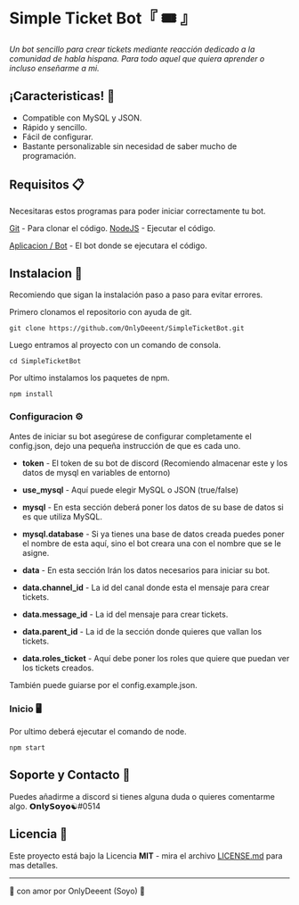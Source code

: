 # Simple Ticket Bot『 🎟️ 』

_Un bot sencillo para crear tickets mediante reacción dedicado a la comunidad de habla hispana. Para todo aquel que quiera aprender o incluso enseñarme a mi._

## ¡Caracteristicas! 🚀
* Compatible con MySQL y JSON.
* Rápido y sencillo.
* Fácil de configurar.
* Bastante personalizable sin necesidad de saber mucho de programación.

## Requisitos 📋
Necesitaras estos programas para poder iniciar correctamente tu bot.

[Git](https://git-scm.com/) - Para clonar el código.
[NodeJS](https://nodejs.org/es/) - Ejecutar el código.

[Aplicacion / Bot](https://www.portalmybot.com/guia/mybot/cuenta-discord) - El bot donde se ejecutara el código.

## Instalacion 🤖
Recomiendo que sigan la instalación paso a paso para evitar errores.

Primero clonamos el repositorio con ayuda de git.
```
git clone https://github.com/OnlyDeeent/SimpleTicketBot.git
```
Luego entramos al proyecto con un comando de consola.
```
cd SimpleTicketBot
```
Por ultimo instalamos los paquetes de npm.
```
npm install
```

### Configuracion ⚙️
Antes de iniciar su bot asegúrese de configurar completamente el config.json, dejo una pequeña instrucción de que es cada uno.

- **token** - El token de su bot de discord (Recomiendo almacenar este y los datos de mysql en variables de entorno)

- **use_mysql** - Aquí puede elegir MySQL o JSON (true/false)
- **mysql** - En esta sección deberá poner los datos de su base de datos si es que utiliza MySQL.
- **mysql.database** - Si ya tienes una base de datos creada puedes poner el nombre de esta aquí, sino el bot creara una con el nombre que se le asigne.

- **data** - En esta sección Irán los datos necesarios para iniciar su bot.
- **data.channel_id** - La id del canal donde esta el mensaje para crear tickets.
- **data.message_id** - La id del mensaje para crear tickets.
- **data.parent_id** - La id de la sección donde quieres que vallan los tickets.
- **data.roles_ticket** - Aquí debe poner los roles que quiere que puedan ver los tickets creados.

También puede guiarse por el config.example.json.

### Inicio 🖥️
Por ultimo deberá ejecutar el comando de node.
```
npm start
```

## Soporte y Contacto 🤵
Puedes añadirme a discord si tienes alguna duda o quieres comentarme algo.
𝗢𝗻𝗹𝘆𝗦𝗼𝘆𝗼☯#0514

## Licencia 📄

Este proyecto está bajo la Licencia **MIT** - mira el archivo [LICENSE.md](LICENSE.md) para mas detalles.

---
👾 con amor por OnlyDeeent (Soyo) 👾